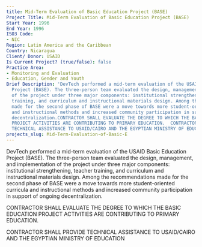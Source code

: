 ```yaml
---
title: Mid-Term Evaluation of Basic Education Project (BASE)
Project Title: Mid-Term Evaluation of Basic Education Project (BASE)
Start Year: 1996
End Year: 1996
ISO3 Code:
- NIC
Region: Latin America and the Caribbean
Country: Nicaragua
Client/ Donor: USAID
Is Current Project? (true/false): false
Practice Area:
- Monitoring and Evaluation
- Education, Gender and Youth
Brief Description: 'DevTech performed a mid-term evaluation of the USAID Basic Education
  Project (BASE). The three-person team evaluated the design, management, and implementation
  of the project under three major components: institutional strengthening, teacher
  training, and curriculum and instructional materials design. Among the recommendations
  made for the second phase of BASE were a move towards more student-oriented curricula
  and instructional methods and increased community participation in support of ongoing
  decentralization.CONTRACTOR SHALL EVALUATE THE DEGREE TO WHICH THE BASIC EDUCATION
  PROJECT ACTIVITIES ARE CONTRIBUTING TO PRIMARY EDUCATION.  CONTRACTOR SHALL PROVIDE
  TECHNICAL ASSISTANCE TO USAID/CAIRO AND THE EGYPTIAN MINISTRY OF EDUCATION'
projects_slug: Mid-Term-Evaluation-of-Basic-E
---
```


DevTech performed a mid-term evaluation of the USAID Basic Education Project (BASE). The three-person team evaluated the design, management, and implementation of the project under three major components: institutional strengthening, teacher training, and curriculum and instructional materials design. Among the recommendations made for the second phase of BASE were a move towards more student-oriented curricula and instructional methods and increased community participation in support of ongoing decentralization.

CONTRACTOR SHALL EVALUATE THE DEGREE TO WHICH THE BASIC EDUCATION PROJECT ACTIVITIES ARE CONTRIBUTING TO PRIMARY EDUCATION.

CONTRACTOR SHALL PROVIDE TECHNICAL ASSISTANCE TO USAID/CAIRO AND THE EGYPTIAN MINISTRY OF EDUCATION